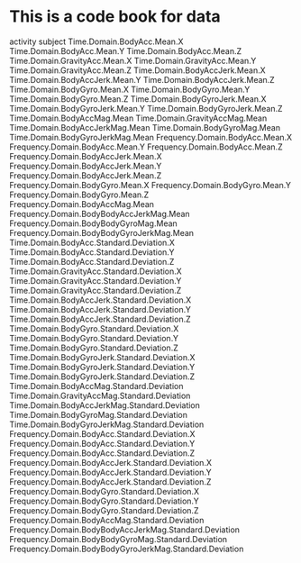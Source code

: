 # This is a code book for data

activity
subject
Time.Domain.BodyAcc.Mean.X
Time.Domain.BodyAcc.Mean.Y
Time.Domain.BodyAcc.Mean.Z
Time.Domain.GravityAcc.Mean.X
Time.Domain.GravityAcc.Mean.Y
Time.Domain.GravityAcc.Mean.Z
Time.Domain.BodyAccJerk.Mean.X
Time.Domain.BodyAccJerk.Mean.Y
Time.Domain.BodyAccJerk.Mean.Z
Time.Domain.BodyGyro.Mean.X
Time.Domain.BodyGyro.Mean.Y
Time.Domain.BodyGyro.Mean.Z
Time.Domain.BodyGyroJerk.Mean.X
Time.Domain.BodyGyroJerk.Mean.Y
Time.Domain.BodyGyroJerk.Mean.Z
Time.Domain.BodyAccMag.Mean
Time.Domain.GravityAccMag.Mean
Time.Domain.BodyAccJerkMag.Mean
Time.Domain.BodyGyroMag.Mean
Time.Domain.BodyGyroJerkMag.Mean
Frequency.Domain.BodyAcc.Mean.X
Frequency.Domain.BodyAcc.Mean.Y
Frequency.Domain.BodyAcc.Mean.Z
Frequency.Domain.BodyAccJerk.Mean.X
Frequency.Domain.BodyAccJerk.Mean.Y
Frequency.Domain.BodyAccJerk.Mean.Z
Frequency.Domain.BodyGyro.Mean.X
Frequency.Domain.BodyGyro.Mean.Y
Frequency.Domain.BodyGyro.Mean.Z
Frequency.Domain.BodyAccMag.Mean
Frequency.Domain.BodyBodyAccJerkMag.Mean
Frequency.Domain.BodyBodyGyroMag.Mean
Frequency.Domain.BodyBodyGyroJerkMag.Mean
Time.Domain.BodyAcc.Standard.Deviation.X
Time.Domain.BodyAcc.Standard.Deviation.Y
Time.Domain.BodyAcc.Standard.Deviation.Z
Time.Domain.GravityAcc.Standard.Deviation.X
Time.Domain.GravityAcc.Standard.Deviation.Y
Time.Domain.GravityAcc.Standard.Deviation.Z
Time.Domain.BodyAccJerk.Standard.Deviation.X
Time.Domain.BodyAccJerk.Standard.Deviation.Y
Time.Domain.BodyAccJerk.Standard.Deviation.Z
Time.Domain.BodyGyro.Standard.Deviation.X
Time.Domain.BodyGyro.Standard.Deviation.Y
Time.Domain.BodyGyro.Standard.Deviation.Z
Time.Domain.BodyGyroJerk.Standard.Deviation.X
Time.Domain.BodyGyroJerk.Standard.Deviation.Y
Time.Domain.BodyGyroJerk.Standard.Deviation.Z
Time.Domain.BodyAccMag.Standard.Deviation
Time.Domain.GravityAccMag.Standard.Deviation
Time.Domain.BodyAccJerkMag.Standard.Deviation
Time.Domain.BodyGyroMag.Standard.Deviation
Time.Domain.BodyGyroJerkMag.Standard.Deviation
Frequency.Domain.BodyAcc.Standard.Deviation.X
Frequency.Domain.BodyAcc.Standard.Deviation.Y
Frequency.Domain.BodyAcc.Standard.Deviation.Z
Frequency.Domain.BodyAccJerk.Standard.Deviation.X
Frequency.Domain.BodyAccJerk.Standard.Deviation.Y
Frequency.Domain.BodyAccJerk.Standard.Deviation.Z
Frequency.Domain.BodyGyro.Standard.Deviation.X
Frequency.Domain.BodyGyro.Standard.Deviation.Y
Frequency.Domain.BodyGyro.Standard.Deviation.Z
Frequency.Domain.BodyAccMag.Standard.Deviation
Frequency.Domain.BodyBodyAccJerkMag.Standard.Deviation
Frequency.Domain.BodyBodyGyroMag.Standard.Deviation
Frequency.Domain.BodyBodyGyroJerkMag.Standard.Deviation

